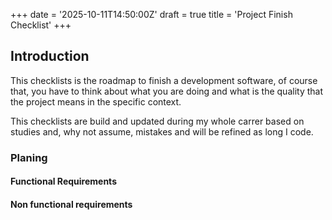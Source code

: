 +++
date = '2025-10-11T14:50:00Z'
draft = true
title = 'Project Finish Checklist'
+++

## Introduction

This checklists is the roadmap to finish a development software, of course that, you have to think about what you are doing and what is the quality that the project means in the specific context.

This checklists are build and updated during my whole carrer  based on studies and, why not assume, mistakes and will be refined as long I code.

### Planing

#### Functional Requirements

#### Non functional requirements